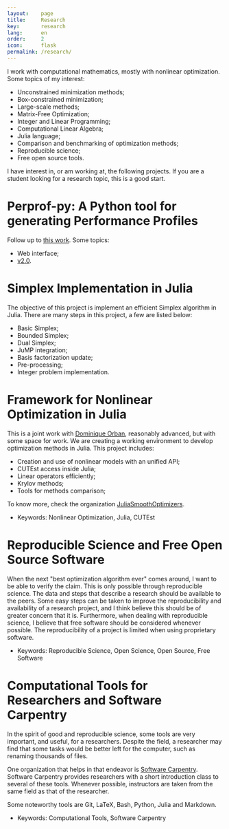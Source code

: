 ```yaml
---
layout:    page
title:     Research
key:       research
lang:      en
order:     2
icon:      flask
permalink: /research/
---
```

I work with computational mathematics, mostly with nonlinear optimization.
Some topics of my interest:

  - Unconstrained minimization methods;
  - Box-constrained minimization;
  - Large-scale methods;
  - Matrix-Free Optimization;
  - Integer and Linear Programming;
  - Computational Linear Algebra;
  - Julia language;
  - Comparison and benchmarking of optimization methods;
  - Reproducible science;
  - Free open source tools.

I have interest in, or am working at, the following projects.
If you are a student looking for a research topic, this is a good start.

# Perprof-py: A Python tool for generating Performance Profiles

Follow up to [this work](http://dx.doi.org/10.5334/jors.81).
Some topics:

- Web interface;
- [v2.0](https://github.com/ufpr-opt/perprof-py/issues).

# Simplex Implementation in Julia

The objective of this project is implement an efficient Simplex algorithm
in Julia.
There are many steps in this project, a few are listed below:

- Basic Simplex;
- Bounded Simplex;
- Dual Simplex;
- JuMP integration;
- Basis factorization update;
- Pre-processing;
- Integer problem implementation.

# Framework for Nonlinear Optimization in Julia

This is a joint work with [Dominique Orban](https://dpo.github.io),
reasonably advanced, but with some space for work.
We are creating a working environment to develop optimization methods in Julia. This project includes:

- Creation and use of nonlinear models with an unified API;
- CUTEst access inside Julia;
- Linear operators efficiently;
- Krylov methods;
- Tools for methods comparison;

To know more, check the organization [JuliaSmoothOptimizers](https://juliasmoothoptimizers.github.io).

  - Keywords: Nonlinear Optimization, Julia, CUTEst

# Reproducible Science and Free Open Source Software

When the next "best optimization algorithm ever" comes around, I want to be able
to verify the claim.
This is only possible through reproducible science.
The data and steps that describe a research should be available to the peers.
Some easy steps can be taken to improve the reproducibility and availability of
a research project, and I think believe this should be of greater concern that
it is.
Furthermore, when dealing with reproducible science, I believe that free
software should be considered whenever possible.
The reproducibility of a project is limited when using proprietary software.

 - Keywords: Reproducible Science, Open Science, Open Source, Free Software

# Computational Tools for Researchers and Software Carpentry

In the spirit of good and reproducible science, some tools are very important,
and useful, for a researchers.
Despite the field, a researcher may find that some tasks would be better left
for the computer, such as renaming thousands of files.

One organization that helps in that endeavor is
[Software Carpentry](http://software-carpentry.org/).
Software Carpentry provides researchers with a short introduction class to
several of these tools. Whenever possible, instructors are taken from the same
field as that of the researcher.

Some noteworthy tools are Git, LaTeX, Bash, Python, Julia and Markdown.

 - Keywords: Computational Tools, Software Carpentry
